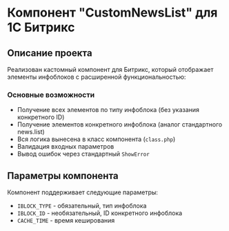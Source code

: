 # Компонент "CustomNewsList" для 1С Битрикс

## Описание проекта

Реализован кастомный компонент для Битрикс, который отображает элементы инфоблоков с расширенной функциональностью:

### Основные возможности

   - Получение всех элементов по типу инфоблока (без указания конкретного ID)
   - Получение элементов конкретного инфоблока (аналог стандартного news.list)
   - Вся логика вынесена в класс компонента (`class.php`)
   - Валидация входных параметров
   - Вывод ошибок через стандартный `ShowError`

## Параметры компонента

Компонент поддерживает следующие параметры:
- `IBLOCK_TYPE` - обязательный, тип инфоблока
- `IBLOCK_ID` - необязательный, ID конкретного инфоблока
- `CACHE_TIME` - время кеширования
